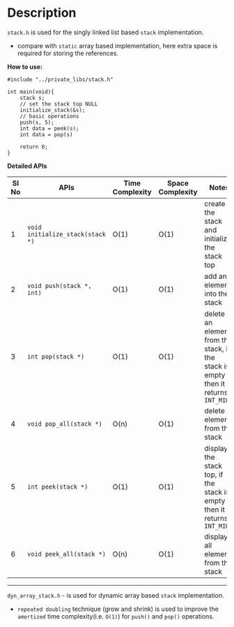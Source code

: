 # Description

`stack.h` is used for the singly linked list based `stack` implementation.
- compare with `static` array based implementation, here extra space is required for storing the references.

**How to use:**

```
#include "../private_libs/stack.h"

int main(void){
    stack s;
    // set the stack top NULL
    initialize_stack(&s);
    // basic operations
    push(s, 5);
    int data = peek(s);
    int data = pop(s)

    return 0;
}
```

**Detailed APIs**

Sl No | APIs                             | Time Complexity | Space Complexity | Notes
------|----------------------------------|-----------------|------------------|----------------------------------------------------------------------------------
1     | `void initialize_stack(stack *)` | O(1)            | O(1)             | create the stack and initialize the stack top
2     | `void push(stack *, int)`        | O(1)            | O(1)             | add an element into the stack
3     | `int pop(stack *)`               | O(1)            | O(1)             | delete an element from the stack, if the stack is empty then it returns `INT_MIN`
4     | `void pop_all(stack *)`          | O(n)            | O(1)             | delete all elements from the stack
5     | `int peek(stack *)`              | O(1)            | O(1)             | display the stack top, if the stack is empty then it returns `INT_MIN`
6     | `void peek_all(stack *)`         | O(n)            | O(1)             | display all elements from the stack

---

`dyn_array_stack.h` - is used for dynamic array based `stack` implementation.
- `repeated doubling` technique (grow and shrink) is used to improve the `amortized` time complexity(i.e. `O(1)`) for `push()` and `pop()` operations.